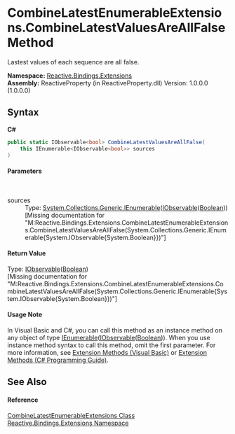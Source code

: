 # CombineLatestEnumerableExtensions.CombineLatestValuesAreAllFalse Method 
 

Lastest values of each sequence are all false.

**Namespace:**&nbsp;<a href="a9fb9c90-d2dd-7420-ec9a-3084892a7996">Reactive.Bindings.Extensions</a><br />**Assembly:**&nbsp;ReactiveProperty (in ReactiveProperty.dll) Version: 1.0.0.0 (1.0.0.0)

## Syntax

**C#**<br />
``` C#
public static IObservable<bool> CombineLatestValuesAreAllFalse(
	this IEnumerable<IObservable<bool>> sources
)
```


#### Parameters
&nbsp;<dl><dt>sources</dt><dd>Type: <a href="http://msdn2.microsoft.com/en-us/library/9eekhta0" target="_blank">System.Collections.Generic.IEnumerable</a>(<a href="http://msdn2.microsoft.com/en-us/library/dd990377" target="_blank">IObservable</a>(<a href="http://msdn2.microsoft.com/en-us/library/a28wyd50" target="_blank">Boolean</a>))<br />\[Missing <param name="sources"/> documentation for "M:Reactive.Bindings.Extensions.CombineLatestEnumerableExtensions.CombineLatestValuesAreAllFalse(System.Collections.Generic.IEnumerable{System.IObservable{System.Boolean}})"\]</dd></dl>

#### Return Value
Type: <a href="http://msdn2.microsoft.com/en-us/library/dd990377" target="_blank">IObservable</a>(<a href="http://msdn2.microsoft.com/en-us/library/a28wyd50" target="_blank">Boolean</a>)<br />\[Missing <returns> documentation for "M:Reactive.Bindings.Extensions.CombineLatestEnumerableExtensions.CombineLatestValuesAreAllFalse(System.Collections.Generic.IEnumerable{System.IObservable{System.Boolean}})"\]

#### Usage Note
In Visual Basic and C#, you can call this method as an instance method on any object of type <a href="http://msdn2.microsoft.com/en-us/library/9eekhta0" target="_blank">IEnumerable</a>(<a href="http://msdn2.microsoft.com/en-us/library/dd990377" target="_blank">IObservable</a>(<a href="http://msdn2.microsoft.com/en-us/library/a28wyd50" target="_blank">Boolean</a>)). When you use instance method syntax to call this method, omit the first parameter. For more information, see <a href="http://msdn.microsoft.com/en-us/library/bb384936.aspx">Extension Methods (Visual Basic)</a> or <a href="http://msdn.microsoft.com/en-us/library/bb383977.aspx">Extension Methods (C# Programming Guide)</a>.

## See Also


#### Reference
<a href="1832a1e6-5a6b-fec1-addc-5ed98be0cb4d">CombineLatestEnumerableExtensions Class</a><br /><a href="a9fb9c90-d2dd-7420-ec9a-3084892a7996">Reactive.Bindings.Extensions Namespace</a><br />